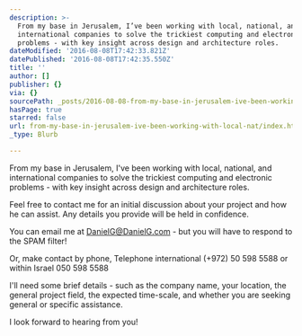 ```yaml
---
description: >-
  From my base in Jerusalem, I’ve been working with local, national, and
  international companies to solve the trickiest computing and electronic
  problems - with key insight across design and architecture roles.
dateModified: '2016-08-08T17:42:33.821Z'
datePublished: '2016-08-08T17:42:35.550Z'
title: ''
author: []
publisher: {}
via: {}
sourcePath: _posts/2016-08-08-from-my-base-in-jerusalem-ive-been-working-with-local-nat.md
hasPage: true
starred: false
url: from-my-base-in-jerusalem-ive-been-working-with-local-nat/index.html
_type: Blurb

---
```

From my base in Jerusalem, I've been working with local, national, and international companies to solve the trickiest computing and electronic problems - with key insight across design and architecture roles.

Feel free to contact me for an initial discussion about your project and how he can assist. Any details you provide will be held in confidence.

You can email me at DanielG@DanielG.com - but you will have to respond to the SPAM filter!

Or, make contact by phone, Telephone international (+972) 50 598 5588 or within Israel 050 598 5588

I'll need some brief details - such as the company name, your location, the general project field, the expected time-scale, and whether you are seeking general or specific assistance.

I look forward to hearing from you!